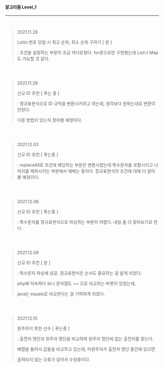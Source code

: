 #### 알고리즘 Level_1

---

<br>

> 2021.11.28
>
> Lotto 번호 당첨 시 최고 순위, 최소 순위 구하기 [ 완 ]
>
> : 조건을 설정하는 부분이 조금 까다로웠다. for문으로만 구현했는데 List나 Map도 가능할 것 같다. 

<br><br>

> 2021.11.29
>
> 신규 ID 추천 [ 푸는 중 ]
>
> : 정규표현식으로 ID 규칙을 변환시키려고 하는데, 생각보다 원하는대로 변환이 안된다.
>
>   다른 방법이 있는지 찾아볼 예정이다.

<br><br>

> 2021.12.03
>
> 신규 ID 추천 [ 푸는중 ]
>
> : replaceAll로 조건에 해당하는 부분은 변환시켰는데 특수문자를 포함시키고 나머지를 제외시키는 부분에서 헤매는 중이다.
> 정규표현식의 조건에 대해 더 알아볼 예정이다.

<br><br>

> 2021.12.08
>
> 신규 ID 추천 [ 푸는중 ]
>
> : 특수문자를 정규표현식으로 파싱하는 부분이 어렵다. 내일 좀 더 찾아보기로 한다.

<br><br>

>2021.12.09
>
>신규 ID 추천 [ 완 ]
>
>: 특수문자 파싱에 성공. 정규표현식은 순서도 중요하는 걸 알게 되었다. 
>
>php에 익숙하다 보니 문자열도 == 으로 비교하는 버릇이 있었는데, 
>
>java는 equals로 비교한다는 걸 기억하게 되었다.

<br><br>

> 2021.12.10
>
> 완주하지 못한 선수 [ 푸는중 ]
>
> : 출전자 명단과 완주자 명단을 비교하여 완주자 명단에 없는 출전자를 찾는다.
>
> 배열을 돌려서 값들을 비교하고 있는데, 미완주자가 출전자 명단 중간에 있으면
>
> 출력되지 않는 오류가 있어서 수정중이다.

